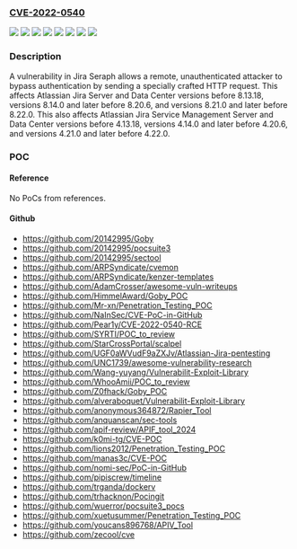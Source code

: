 ### [CVE-2022-0540](https://cve.mitre.org/cgi-bin/cvename.cgi?name=CVE-2022-0540)
![](https://img.shields.io/static/v1?label=Product&message=Jira%20Core%20Server&color=blue)
![](https://img.shields.io/static/v1?label=Product&message=Jira%20Service%20Management%20Data%20Center&color=blue)
![](https://img.shields.io/static/v1?label=Product&message=Jira%20Service%20Management%20Server&color=blue)
![](https://img.shields.io/static/v1?label=Product&message=Jira%20Software%20Data%20Center&color=blue)
![](https://img.shields.io/static/v1?label=Product&message=Jira%20Software%20Server&color=blue)
![](https://img.shields.io/static/v1?label=Version&message=%3C%204.13.18%20&color=brighgreen)
![](https://img.shields.io/static/v1?label=Version&message=%3C%208.13.18%20&color=brighgreen)
![](https://img.shields.io/static/v1?label=Vulnerability&message=Improper%20Authentication&color=brighgreen)

### Description

A vulnerability in Jira Seraph allows a remote, unauthenticated attacker to bypass authentication by sending a specially crafted HTTP request. This affects Atlassian Jira Server and Data Center versions before 8.13.18, versions 8.14.0 and later before 8.20.6, and versions 8.21.0 and later before 8.22.0. This also affects Atlassian Jira Service Management Server and Data Center versions before 4.13.18, versions 4.14.0 and later before 4.20.6, and versions 4.21.0 and later before 4.22.0.

### POC

#### Reference
No PoCs from references.

#### Github
- https://github.com/20142995/Goby
- https://github.com/20142995/pocsuite3
- https://github.com/20142995/sectool
- https://github.com/ARPSyndicate/cvemon
- https://github.com/ARPSyndicate/kenzer-templates
- https://github.com/AdamCrosser/awesome-vuln-writeups
- https://github.com/HimmelAward/Goby_POC
- https://github.com/Mr-xn/Penetration_Testing_POC
- https://github.com/NaInSec/CVE-PoC-in-GitHub
- https://github.com/Pear1y/CVE-2022-0540-RCE
- https://github.com/SYRTI/POC_to_review
- https://github.com/StarCrossPortal/scalpel
- https://github.com/UGF0aWVudF9aZXJv/Atlassian-Jira-pentesting
- https://github.com/UNC1739/awesome-vulnerability-research
- https://github.com/Wang-yuyang/Vulnerabilit-Exploit-Library
- https://github.com/WhooAmii/POC_to_review
- https://github.com/Z0fhack/Goby_POC
- https://github.com/alveraboquet/Vulnerabilit-Exploit-Library
- https://github.com/anonymous364872/Rapier_Tool
- https://github.com/anquanscan/sec-tools
- https://github.com/apif-review/APIF_tool_2024
- https://github.com/k0mi-tg/CVE-POC
- https://github.com/lions2012/Penetration_Testing_POC
- https://github.com/manas3c/CVE-POC
- https://github.com/nomi-sec/PoC-in-GitHub
- https://github.com/pipiscrew/timeline
- https://github.com/trganda/dockerv
- https://github.com/trhacknon/Pocingit
- https://github.com/wuerror/pocsuite3_pocs
- https://github.com/xuetusummer/Penetration_Testing_POC
- https://github.com/youcans896768/APIV_Tool
- https://github.com/zecool/cve

